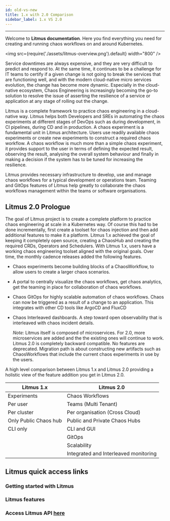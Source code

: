 ```yaml
---
id: old-vs-new
title: 1.x with 2.0 Comparison
sidebar_label: 1.x VS 2.0
---
```


---

Welcome to **Litmus documentation**. Here you find everything you need for creating and running chaos workflows on and around Kubernetes.

<img src={require('./assets/litmus-overview.png').default} width="800" />

Service downtimes are always expensive, and they are very difficult to predict and respond to. At the same time, it continues to be a challenge for IT teams to certify if a given change is not going to break the services that are functioning well, and with the modern cloud-native micro services evolution, the change has become more dynamic. Especially in the cloud-native ecosystem, Chaos Engineering is increasingly becoming the go-to solution to resolve the issue of asserting the resilience of a service or application at any stage of rolling out the change.

Litmus is a complete framework to practice chaos engineering in a cloud-native way. Litmus helps both Developers and SREs in automating the chaos experiments at different stages of DevOps such as during development, in CI pipelines, during CD and in production. A chaos experiment is a fundamental unit in Litmus architecture. Users use readily available chaos experiments or create new experiments to construct a required chaos workflow. A chaos workflow is much more than a simple chaos experiment, it provides support to the user in terms of defining the expected result, observing the result, analysing the overall system behaviour and finally in making a decision if the system has to be tuned for increasing the resilience.

Litmus provides necessary infrastructure to develop, use and manage chaos workflows for a typical development or operations team. Teaming and GitOps features of Litmus help greatly to collaborate the chaos workflows management within the teams or software organisations.

## Litmus 2.0 Prologue

The goal of Litmus project is to create a complete platform to practice chaos engineering at scale in a Kubernetes way. Of course this had to be done incrementally, first create a toolset for chaos injection and then add additional features to make it a platform. Litmus 1.x achieved the goal of keeping it completely open source, creating a ChaosHub and creating the required CRDs, Operators and Schedulers. With Litmus 1.x, users have a working chaos engineering toolset aligned with the original goals. Over time, the monthly cadence releases added the following features.

- Chaos experiments become building blocks of a ChaosWorkflow, to allow users to create a larger chaos scenarios.

- A portal to centrally visualize the chaos workflows, get chaos analytics, get the teaming in place for collaboration of chaos workflows.

- Chaos GitOps for highly scalable automation of chaos workflows. Chaos can now be triggered as a result of a change to an application. This integrates with other CD tools like ArgoCD and FluxCD

- Chaos Interleaved dashboards. A step toward open observability that is interleaved with chaos incident details.

  _Note:_ Litmus itself is composed of microservices. For 2.0, more microservices are added and the the existing ones will continue to work. Litmus 2.0 is completely backward compatible. No features are deprecated. Migration path is about constructing new artifacts such as ChaosWorkflows that include the current chaos experiments in use by the users.

A high level comparison between Litmus 1.x and Litmus 2.0 providing a holistic view of the feature addition you get in Litmus 2.0.

| Litmus 1.x            | Litmus 2.0                            |
| --------------------- | ------------------------------------- |
| Experiments           | Chaos Workflows                       |
| Per user              | Teams (Multi Tenant)                  |
| Per cluster           | Per organisation (Cross Cloud)        |
| Only Public Chaos hub | Public and Private Chaos Hubs         |
| CLI only              | CLI and GUI                           |
|                       | GitOps                                |
|                       | Scalability                           |
|                       | Integrated and Interleaved monitoring |

## Litmus quick access links

### Getting started with Litmus

### Litmus features

### Access Litmus API [here](https://litmuschaos.github.io/litmus/api.html)
